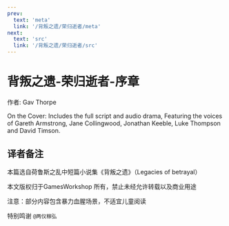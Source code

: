 ```yaml
---
prev:
  text: 'meta'
  link: '/背叛之遗/荣归逝者/meta'
next:
  text: 'src'
  link: '/背叛之遗/荣归逝者/src'
---
```


# 背叛之遗-荣归逝者-序章

作者: Gav Thorpe

On the Cover: Includes the full script and audio drama, Featuring the voices of Gareth Armstrong, Jane Collingwood, Jonathan Keeble, Luke Thompson and David Timson.

## 译者备注

本篇选自荷鲁斯之乱中短篇小说集《背叛之遗》（Legacies of betrayal）

本文版权归于GamesWorkshop 所有，禁止未经允许转载以及商业用途

注意：部分内容包含暴力血腥场景，不适宜儿童阅读

特别鸣谢 `@两仪稼弘`
